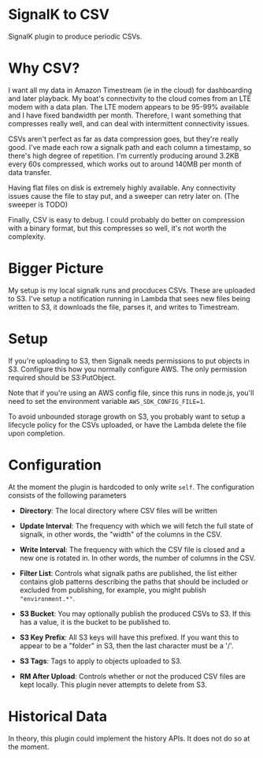 # SignalK to CSV

SignalK plugin to produce periodic CSVs.

# Why CSV?

I want all my data in Amazon Timestream (ie in the cloud) for dashboarding and
later playback.  My boat's connectivity to the cloud comes from an LTE modem
with a data plan.  The LTE modem appears to be 95-99% available and I have fixed
bandwidth per month.  Therefore, I want something that compresses really well,
and can deal with intermittent connectivity issues.

CSVs aren't perfect as far as data compression goes, but they're really good.
I've made each row a signalk path and each column a timestamp, so there's high
degree of repetition.  I'm currently producing around 3.2KB every 60s
compressed, which works out to around 140MB per month of data transfer.

Having flat files on disk is extremely highly available.  Any connectivity
issues cause the file to stay put, and a sweeper can retry later on.  (The
sweeper is TODO)

Finally, CSV is easy to debug.  I could probably do better on compression with
a binary format, but this compresses so well, it's not worth the complexity.

# Bigger Picture

My setup is my local signalk runs and procduces CSVs.  These are uploaded to
S3.  I've setup a notification running in Lambda that sees new files being
written to S3, it downloads the file, parses it, and writes to Timestream.

# Setup

If you're uploading to S3, then Signalk needs permissions to put objects in S3.
Configure this how you normally configure AWS.  The only permission required
should be S3:PutObject.

Note that if you're using an AWS config file, since this runs in node.js,
you'll need to set the environment variable `AWS_SDK_CONFIG_FILE=1`.

To avoid unbounded storage growth on S3, you probably want to setup a lifecycle
policy for the CSVs uploaded, or have the Lambda delete the file upon
completion.

# Configuration

At the moment the plugin is hardcoded to only write `self`.  The configuration
consists of the following parameters

- __Directory__: The local directory where CSV files will be written

- __Update Interval__: The frequency with which we will fetch the full state of
  signalk, in other words, the "width" of the columns in the CSV.

- __Write Interval__: The frequency with which the CSV file is closed and a new
  one is rotated in.  In other words, the number of columns in the CSV.

- __Filter List__: Controls what signalk paths are published, the list either
  contains glob patterns describing the paths that should be included or
  excluded from publishing, for example, you might publish `"environment.*"`.

- __S3 Bucket__: You may optionally publish the produced CSVs to S3.  If this
  has a value, it is the bucket to be published to.

- __S3 Key Prefix__: All S3 keys will have this prefixed.  If you want this to
  appear to be a "folder" in S3, then the last character must be a '/'.

- __S3 Tags__: Tags to apply to objects uploaded to S3.

- __RM After Upload__: Controls whether or not the produced CSV files are kept
  locally.  This plugin never attempts to delete from S3.

# Historical Data

In theory, this plugin could implement the history APIs.  It does not do so at
the moment.

